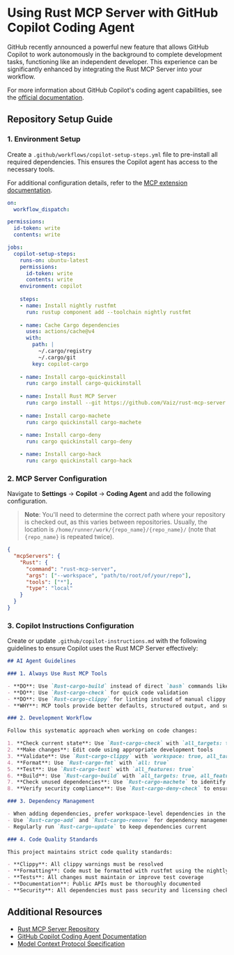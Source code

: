# Using Rust MCP Server with GitHub Copilot Coding Agent

GitHub recently announced a powerful new feature that allows GitHub Copilot to work autonomously in the background to complete development tasks, functioning like an independent developer. This experience can be significantly enhanced by integrating the Rust MCP Server into your workflow.

For more information about GitHub Copilot's coding agent capabilities, see the [official documentation](https://docs.github.com/en/enterprise-cloud@latest/copilot/concepts/about-assigning-tasks-to-copilot).

## Repository Setup Guide

### 1. Environment Setup

Create a `.github/workflows/copilot-setup-steps.yml` file to pre-install all required dependencies. This ensures the Copilot agent has access to the necessary tools.

For additional configuration details, refer to the [MCP extension documentation](https://docs.github.com/en/enterprise-cloud@latest/copilot/how-tos/agents/copilot-coding-agent/extending-copilot-coding-agent-with-mcp#example-azure).

```yaml
on:
  workflow_dispatch:

permissions:
  id-token: write
  contents: write

jobs:
  copilot-setup-steps:
    runs-on: ubuntu-latest
    permissions:
      id-token: write
      contents: write
    environment: copilot
    
    steps:
    - name: Install nightly rustfmt
      run: rustup component add --toolchain nightly rustfmt
      
    - name: Cache Cargo dependencies
      uses: actions/cache@v4
      with:
        path: |
          ~/.cargo/registry
          ~/.cargo/git
        key: copilot-cargo
          
    - name: Install cargo-quickinstall
      run: cargo install cargo-quickinstall    
    
    - name: Install Rust MCP Server
      run: cargo install --git https://github.com/Vaiz/rust-mcp-server.git --tag stable
      
    - name: Install cargo-machete
      run: cargo quickinstall cargo-machete
      
    - name: Install cargo-deny
      run: cargo quickinstall cargo-deny

    - name: Install cargo-hack
      run: cargo quickinstall cargo-hack

```

### 2. MCP Server Configuration

Navigate to **Settings** → **Copilot** → **Coding Agent** and add the following configuration. 
> **Note**: You'll need to determine the correct path where your repository is checked out, as this varies between repositories. Usually, the location is `/home/runner/work/{repo_name}/{repo_name}/` (note that `{repo_name}` is repeated twice).

```json
{
  "mcpServers": {
    "Rust": {
      "command": "rust-mcp-server",
      "args": ["--workspace", "path/to/root/of/your/repo"],
      "tools": ["*"],
      "type": "local"
    }
  }
}
```

### 3. Copilot Instructions Configuration

Create or update `.github/copilot-instructions.md` with the following guidelines to ensure Copilot uses the Rust MCP Server effectively:

```markdown
## AI Agent Guidelines

### 1. Always Use Rust MCP Tools

- **DO**: Use `Rust-cargo-build` instead of direct `bash` commands like `cargo build`
- **DO**: Use `Rust-cargo-check` for quick code validation
- **DO**: Use `Rust-cargo-clippy` for linting instead of manual clippy commands
- **WHY**: MCP tools provide better defaults, structured output, and superior error handling

### 2. Development Workflow

Follow this systematic approach when working on code changes:

1. **Check current state**: Use `Rust-cargo-check` with `all_targets: true, all_features: true`
2. **Make changes**: Edit code using appropriate development tools
3. **Validate**: Use `Rust-cargo-clippy` with `workspace: true, all_targets: true`
4. **Format**: Use `Rust-cargo-fmt` with `all: true`
5. **Test**: Use `Rust-cargo-test` with `all_features: true`
6. **Build**: Use `Rust-cargo-build` with `all_targets: true, all_features: true` for final verification
7. **Check unused dependencies**: Use `Rust-cargo-machete` to identify unused dependencies
8. **Verify security compliance**: Use `Rust-cargo-deny-check` to ensure security and licensing compliance

### 3. Dependency Management

- When adding dependencies, prefer workspace-level dependencies in the root `Cargo.toml`
- Use `Rust-cargo-add` and `Rust-cargo-remove` for dependency management
- Regularly run `Rust-cargo-update` to keep dependencies current

### 4. Code Quality Standards

This project maintains strict code quality standards:

- **Clippy**: All clippy warnings must be resolved
- **Formatting**: Code must be formatted with rustfmt using the nightly toolchain
- **Tests**: All changes must maintain or improve test coverage
- **Documentation**: Public APIs must be thoroughly documented
- **Security**: All dependencies must pass security and licensing checks
```

## Additional Resources

- [Rust MCP Server Repository](https://github.com/Vaiz/rust-mcp-server)
- [GitHub Copilot Coding Agent Documentation](https://docs.github.com/en/enterprise-cloud@latest/copilot/concepts/about-assigning-tasks-to-copilot)
- [Model Context Protocol Specification](https://modelcontextprotocol.io/)
